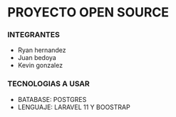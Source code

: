 <h1>PROYECTO OPEN SOURCE</h1>

<h3>INTEGRANTES </h3>
<ul>    
    <li>Ryan hernandez</li>
    <li>Juan bedoya</li>
    <li>Kevin gonzalez</li>
</ul>


<h3>TECNOLOGIAS A USAR </h3>
<ul>    
    <li>BATABASE: POSTGRES</li>
    <li>LENGUAJE: LARAVEL 11 Y BOOSTRAP</li>
</ul>
